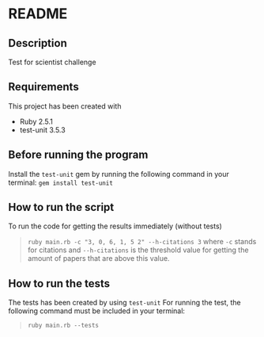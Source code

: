 # README
## Description

Test for scientist challenge

## Requirements

This project has been created with

* Ruby 2.5.1
* test-unit 3.5.3

## Before running the program
Install the `test-unit` gem by running the following command in your terminal:
`gem install test-unit`

## How to run the script
To run the code for getting the results immediately (without tests)
> `ruby main.rb -c "3, 0, 6, 1, 5 2" --h-citations 3`
where `-c` stands for citations and `--h-citations` is the threshold value for getting the amount of papers that are above this value.

## How to run the tests
The tests has been created by using `test-unit`
For running the test, the following command must be included in your terminal:
> `ruby main.rb --tests`
